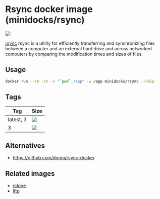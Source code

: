 Rsync docker image (minidocks/rsync)
====================================

![](https://upload.wikimedia.org/wikipedia/en/1/11/Newrsynclogo.png)

[rsync](https://rsync.samba.org/) rsync is a utility for efficiently
transferring and synchronizing files between a computer and an external hard drive
and across networked computers by comparing the modification times and sizes of files.

Usage
-----

```bash
docker run --rm -it -v "`pwd`:/app" -w /app minidocks/rsync --help
```

Tags
----

 Tag       | Size
 ---       | ----
 latest, 3 | ![](https://img.shields.io/docker/image-size/minidocks/rsync/latest?style=flat-square&logo=docker&label=size)
 3         | ![](https://img.shields.io/docker/image-size/minidocks/rsync/3?style=flat-square&logo=docker&label=size)

Alternatives
------------

- https://github.com/dprim/rsync-docker

Related images
--------------

- [rclone](https://github.com/minidocks/rclone)
- [lftp](https://github.com/minidocks/lftp)
